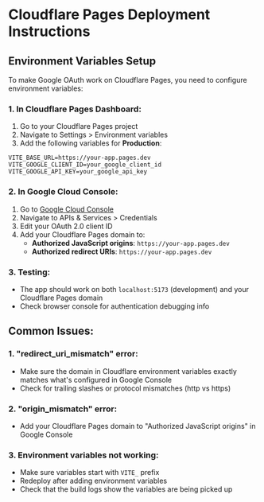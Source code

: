 # Cloudflare Pages Deployment Instructions

## Environment Variables Setup

To make Google OAuth work on Cloudflare Pages, you need to configure environment variables:

### 1. In Cloudflare Pages Dashboard:
1. Go to your Cloudflare Pages project
2. Navigate to Settings > Environment variables
3. Add the following variables for **Production**:

```
VITE_BASE_URL=https://your-app.pages.dev
VITE_GOOGLE_CLIENT_ID=your_google_client_id
VITE_GOOGLE_API_KEY=your_google_api_key
```

### 2. In Google Cloud Console:
1. Go to [Google Cloud Console](https://console.cloud.google.com/)
2. Navigate to APIs & Services > Credentials
3. Edit your OAuth 2.0 client ID
4. Add your Cloudflare Pages domain to:
   - **Authorized JavaScript origins**: `https://your-app.pages.dev`
   - **Authorized redirect URIs**: `https://your-app.pages.dev`

### 3. Testing:
- The app should work on both `localhost:5173` (development) and your Cloudflare Pages domain
- Check browser console for authentication debugging info

## Common Issues:

### 1. "redirect_uri_mismatch" error:
- Make sure the domain in Cloudflare environment variables exactly matches what's configured in Google Console
- Check for trailing slashes or protocol mismatches (http vs https)

### 2. "origin_mismatch" error:
- Add your Cloudflare Pages domain to "Authorized JavaScript origins" in Google Console

### 3. Environment variables not working:
- Make sure variables start with `VITE_` prefix
- Redeploy after adding environment variables
- Check that the build logs show the variables are being picked up
